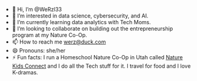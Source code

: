 - 👋 Hi, I’m @WeRzl33
- 👀 I’m interested in data science, cybersecurity, and AI.
- 🌱 I’m currently learning data analytics with Tech Moms.
- 💞️ I’m looking to collaborate on building out the entrepreneurship program at my Nature Co-Op.
- 📫 How to reach me werz@duck.com
- 😄 Pronouns: she/her
- ⚡ Fun facts: I run a Homeschool Nature Co-Op in Utah called [Nature Kids Connect](www.naturekidsconnect.com) and I do all the Tech stuff for it. I travel for food and I love K-dramas.

<!---
WeRzl33/WeRzl33 is a ✨ special ✨ repository because its `README.md` (this file) appears on your GitHub profile.
You can click the Preview link to take a look at your changes.
--->
